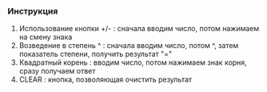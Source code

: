 ### Инструкция

1. Использование кнопки +/- : cначала вводим число, потом нажимаем на смену знака
2. Возведение в степень ^ : сначала вводим число, потом ^, затем показатель степени, получить результат "="
3. Квадратный корень : вводим число, потом нажимаем знак корня, сразу получаем ответ
4. CLEAR :  кнопка, позволяющая очистить результат